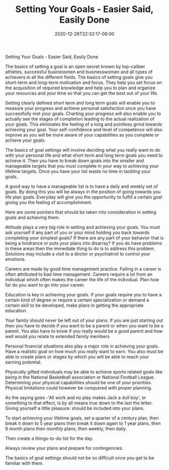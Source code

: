 ﻿---
title: "Setting Your Goals - Easier Said, Easily Done"
date: 2020-12-28T22:32:17-08:00
description: "40-ARTICLES Tips for Web Success"
featured_image: "/images/40-ARTICLES.jpg"
tags: ["40 ARTICLES"]
---

Setting Your Goals - Easier Said, Easily Done

The basics of setting a goal is an open secret known by top-caliber athletes, successful businessmen and businesswomen and all types of achievers in all the different fields. The basics of setting goals give you short-term and long-term motivation and focus. They help you set focus on the acquisition of required knowledge and help you to plan and organize your resources and your time so that you can get the best out of your life.

Setting clearly defined short term and long term goals will enable you to measure your progress and achieve personal satisfaction once you have successfully met your goals. Charting your progress will also enable you to actually see the stages of completion leading to the actual realization of your goals. This eliminates the feeling of a long and pointless grind towards achieving your goal. Your self-confidence and level of competence will also improve as you will be more aware of your capabilities as you complete or achieve your goals.
 
The basics of goal settings will involve deciding what you really want to do with your personal life and what short term and long term goals you need to achieve it. Then you have to break down goals into the smaller and manageable targets that you must complete in your way to achieving your lifetime targets. Once you have your list waste no time in tackling your goals.

A good way to have a manageable list is to have a daily and weekly set of goals. By doing this you will be always in the position of going towards you life plan goals. Everyday will give you the opportunity to fulfill a certain goal giving you the feeling of accomplishment.

Here are some pointers that should be taken into consideration in setting goals and achieving them.

Attitude plays a very big role in setting and achieving your goals. You must ask yourself  if any part of you or your mind holding you back towards completing your simplest goals? If there are any part of your behavior that is being a hindrance or puts your plans into disarray? If you do have problems in these areas then the immediate thing to do is to address this problem. Solutions may include a visit to a doctor or psychiatrist to control your emotions.
 
Careers are made by good time management practice. Failing in a career is often attributed to bad time management. Careers require a lot from an individual which often makes the career the life of the individual. Plan how far do you want to go into your career.

Education is key in achieving your goals. If your goals require you to have a certain kind of degree or require a certain specialization or demand a certain skill to be developed, make plans in getting the appropriate education.

Your family should never be left out of your plans. If you are just starting out then you have to decide if you want to be a parent or when you want to be a parent. You also have to know if you really would be a good parent and how well would you relate to extended family members

Personal financial situations also play a major role in achieving your goals. Have a realistic goal on how much you really want to earn. You also must be able to create plans or stages by which you will be able to reach your earning potential.

Physically gifted individuals may be able to achieve sports related goals like being in the National Basketball association or National Football League. Determining your physical capabilities should be one of your priorities. Physical limitations could however be conquered with proper planning.

As the saying goes -'All work and no play makes Jack a dull boy', or something to that effect, is by all means true down to the last the letter. Giving yourself a little pleasure: should be included into your plans.

To start achieving your lifetime goals, set a quarter of a century plan, then break it down to 5 year plans then break it down again to 1 year plans, then 6 month plans then monthly plans, then weekly, then daily.

Then create a things-to-do list for the day. 

Always review your plans and prepare for contingencies.

The basics of goal settings should not be so difficult once you get to be familiar with them.

